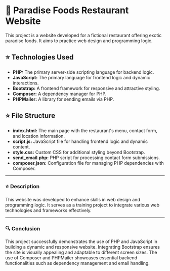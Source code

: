 # 🌴 Paradise Foods Restaurant Website

This project is a website developed for a fictional restaurant offering exotic paradise foods. It aims to practice web design and programming logic.

## ⭐ Technologies Used

- **PHP:** The primary server-side scripting language for backend logic.
- **JavaScript:** The primary language for frontend logic and dynamic interactions.
- **Bootstrap:** A frontend framework for responsive and attractive styling.
- **Composer:** A dependency manager for PHP.
- **PHPMailer:** A library for sending emails via PHP.

## ⭐ File Structure

- **index.html:** The main page with the restaurant's menu, contact form, and location information.
- **script.js:** JavaScript file for handling frontend logic and dynamic content.
- **style.css:** Custom CSS for additional styling beyond Bootstrap.
- **send_email.php:** PHP script for processing contact form submissions.
- **composer.json:** Configuration file for managing PHP dependencies with Composer.

---

### ⭐ Description

This website was developed to enhance skills in web design and programming logic. It serves as a training project to integrate various web technologies and frameworks effectively.

---

### 🔍 Conclusion

This project successfully demonstrates the use of PHP and JavaScript in building a dynamic and responsive website. Integrating Bootstrap ensures the site is visually appealing and adaptable to different screen sizes. The use of Composer and PHPMailer showcases essential backend functionalities such as dependency management and email handling.

